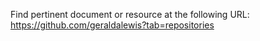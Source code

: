 Find pertinent document or resource at the following URL:
https://github.com/geraldalewis?tab=repositories
